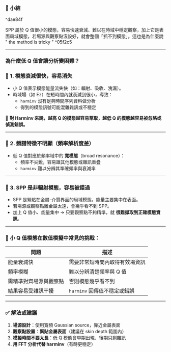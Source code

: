 ### 🧠 小結

^dae84f

SPP 屬於 Q 值很小的模態，容易快速衰減、難以在時域中穩定觀察，加上它是表面局域模態，若場源與觀察點沒設好，就會整個「抓不到模態」。這也是為什麼說 " the method is tricky " ^05f2c5

---

### 為什麼低 Q 值會讓分析變困難？

### 🔹 1. **模態衰減很快，容易消失**

- 小 Q 值表示模態能量流失快（如：輻射、吸收、洩漏）。
- 時域場（如 Ez）在短時間內就衰減到很小，導致：
    - `harminv` 沒有足夠時間序列資料做分析
    - 得到的模態訊號可能混雜雜訊或不穩定

📌 **對 Harminv 來說，越高 Q 的模態越容易萃取，越低 Q 的模態越容易被忽略或偵測錯誤。**

---

### 🔹 2. **頻譜特徵不明顯（頻率解析度差）**

- 低 Q 值對應於頻率域中的 **寬模態**（broad resonance）：
    - 頻率不尖銳，容易跟其他模態或雜訊重疊
    - `harminv` 難以分辨其準確頻率與衰減率

---

### 🔹 3. **SPP 是非輻射模態，容易被錯過**

- SPP 是緊貼在金屬-介質界面的局域模態，能量主要集中在表面。
- 若場源或觀察點離金屬太遠，會幾乎看不到 SPP。
- 加上 Q 值小、能量集中 → 只要觀察點不夠精準，就 **很難擷取到正確模態資訊**。

---

### 🧪 小 Q 值模態在數值模擬中常見的挑戰：

|問題|描述|
|---|---|
|能量衰減快|需要非常短時間內取得有效場資訊|
|頻率模糊|難以分辨清楚頻率與 Q 值|
|需精準對齊場源與觀察點|否則模態幾乎看不到|
|結果容易受雜訊干擾|`harminv` 回傳值不穩定或錯誤|

---

### ✅ 解法或建議

1. **場源設計**：使用寬頻 Gaussian source，靠近金屬表面
2. **觀察點設置**：**緊貼金屬表面**（建議在 skin depth 範圍內）
3. **模擬時間不要太長**：低 Q 模態會早期出現、後期只剩雜訊
4. **用 FFT 分析代替 harminv**（有時更穩定）
